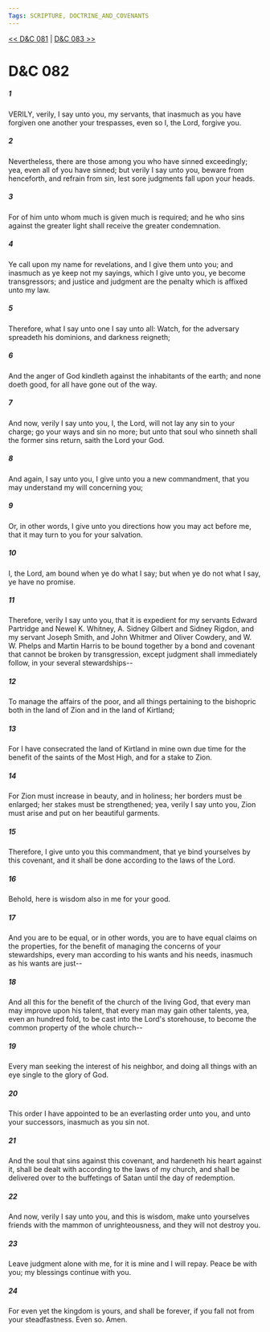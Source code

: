 ```yaml
---
Tags: SCRIPTURE, DOCTRINE_AND_COVENANTS
---
```


[<< D&C 081](DOCTRINE_AND_COVENANTS/D&C_081.md) | [D&C 083 >>](DOCTRINE_AND_COVENANTS/D&C_083.md)

# D&C 082

##### 1

VERILY, verily, I say unto you, my servants, that inasmuch as you have forgiven one another your trespasses, even so I, the Lord, forgive you.

##### 2

Nevertheless, there are those among you who have sinned exceedingly; yea, even all of you have sinned; but verily I say unto you, beware from henceforth, and refrain from sin, lest sore judgments fall upon your heads.

##### 3

For of him unto whom much is given much is required; and he who sins against the greater light shall receive the greater condemnation.

##### 4

Ye call upon my name for revelations, and I give them unto you; and inasmuch as ye keep not my sayings, which I give unto you, ye become transgressors; and justice and judgment are the penalty which is affixed unto my law.

##### 5

Therefore, what I say unto one I say unto all: Watch, for the adversary spreadeth his dominions, and darkness reigneth;

##### 6

And the anger of God kindleth against the inhabitants of the earth; and none doeth good, for all have gone out of the way.

##### 7

And now, verily I say unto you, I, the Lord, will not lay any sin to your charge; go your ways and sin no more; but unto that soul who sinneth shall the former sins return, saith the Lord your God.

##### 8

And again, I say unto you, I give unto you a new commandment, that you may understand my will concerning you;

##### 9

Or, in other words, I give unto you directions how you may act before me, that it may turn to you for your salvation.

##### 10

I, the Lord, am bound when ye do what I say; but when ye do not what I say, ye have no promise.

##### 11

Therefore, verily I say unto you, that it is expedient for my servants Edward Partridge and Newel K. Whitney, A. Sidney Gilbert and Sidney Rigdon, and my servant Joseph Smith, and John Whitmer and Oliver Cowdery, and W. W. Phelps and Martin Harris to be bound together by a bond and covenant that cannot be broken by transgression, except judgment shall immediately follow, in your several stewardships--

##### 12

To manage the affairs of the poor, and all things pertaining to the bishopric both in the land of Zion and in the land of Kirtland;

##### 13

For I have consecrated the land of Kirtland in mine own due time for the benefit of the saints of the Most High, and for a stake to Zion.

##### 14

For Zion must increase in beauty, and in holiness; her borders must be enlarged; her stakes must be strengthened; yea, verily I say unto you, Zion must arise and put on her beautiful garments.

##### 15

Therefore, I give unto you this commandment, that ye bind yourselves by this covenant, and it shall be done according to the laws of the Lord.

##### 16

Behold, here is wisdom also in me for your good.

##### 17

And you are to be equal, or in other words, you are to have equal claims on the properties, for the benefit of managing the concerns of your stewardships, every man according to his wants and his needs, inasmuch as his wants are just--

##### 18

And all this for the benefit of the church of the living God, that every man may improve upon his talent, that every man may gain other talents, yea, even an hundred fold, to be cast into the Lord's storehouse, to become the common property of the whole church--

##### 19

Every man seeking the interest of his neighbor, and doing all things with an eye single to the glory of God.

##### 20

This order I have appointed to be an everlasting order unto you, and unto your successors, inasmuch as you sin not.

##### 21

And the soul that sins against this covenant, and hardeneth his heart against it, shall be dealt with according to the laws of my church, and shall be delivered over to the buffetings of Satan until the day of redemption.

##### 22

And now, verily I say unto you, and this is wisdom, make unto yourselves friends with the mammon of unrighteousness, and they will not destroy you.

##### 23

Leave judgment alone with me, for it is mine and I will repay. Peace be with you; my blessings continue with you.

##### 24

For even yet the kingdom is yours, and shall be forever, if you fall not from your steadfastness. Even so. Amen.
